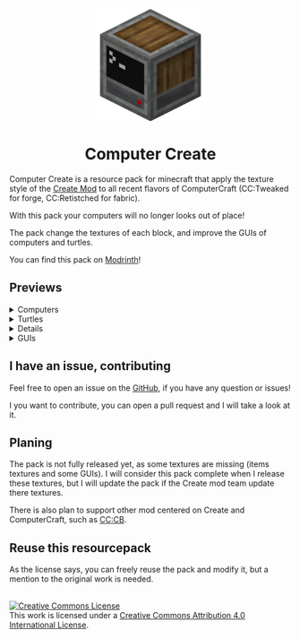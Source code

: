 <p align=center><img src="docs/full_logo.png" width=200px></p>

<h1 align=center>Computer Create</h1>

Computer Create is a resource pack for minecraft that apply the texture style of the [Create Mod](https://modrinth.com/mod/create) to all recent flavors of ComputerCraft (CC:Tweaked for forge, CC:Retistched for fabric).

With this pack your computers will no longer looks out of place!

The pack change the textures of each block, and improve the GUIs of computers and turtles.

You can find this pack on [Modrinth](https://modrinth.com/resourcepack/computercreate)!

## Previews

<details>
<summary>Computers</summary>
<br>

![Normal computer](screenshots/Normal%20computer.png)

![Advanced computer](screenshots/Advanced%20computer.png)

![The three types of computers](screenshots/All%20computers%20variants.png)

</details>

<details>
<summary>Turtles</summary>

![Both turtles](screenshots/Both%20turtles.png)

![Colored turtles](screenshots/Colored%20turtles.png)

</details>

<details>
<sumary> Small example setups </summary>

![Small setup example](screenshots/Small%20setup%20example.png)

![Setup with all modem types](screenshots/All%20modem%20variants.png)

</details>

<details>
<summary> GUIs </summary>

![Normal computer GUI](screenshots/Normal%20computer%20GUI.png)

![Advanced computer GUI](screenshots/Advanced%20computer%20GUI.png)

![Command computer GUI](screenshots/Command%20computer%20GUI.png)

![Normal pocket computer GUI](screenshots/Normal%20pocket%20compuer%20GUI.png)

![Advanced pocket computer GUI](screenshots/Advanced%20pocket%20computer%20GUI.png)

</details>

## I have an issue, contributing

Feel free to open an issue on the [GitHub](https://github.com/ascpial/ComputerCreate), if you have any question or issues!

I you want to contribute, you can open a pull request and I will take a look at it.

## Planing

The pack is not fully released yet, as some textures are missing (items textures and some GUIs).
I will consider this pack complete when I release these textures, but I will update the pack if the Create mod team update there textures.

There is also plan to support other mod centered on Create and ComputerCraft, such as [CC:CB](https://modrinth.com/mod/cccbridge).

## Reuse this resourcepack

As the license says, you can freely reuse the pack and modify it, but a mention to the original work is needed.

<br> <a rel="license" href="http://creativecommons.org/licenses/by/4.0/"><img alt="Creative Commons License" style="border-width:0" src="https://i.creativecommons.org/l/by/4.0/88x31.png" /></a><br />This work is licensed under a <a rel="license" href="http://creativecommons.org/licenses/by/4.0/">Creative Commons Attribution 4.0 International License</a>.
